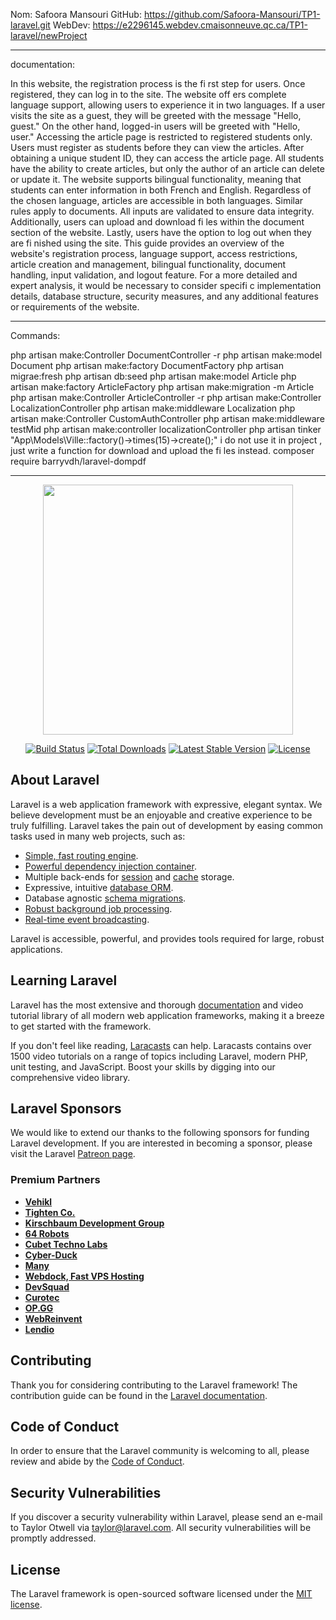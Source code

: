 
Nom: Safoora Mansouri
GitHub: https://github.com/Safoora-Mansouri/TP1-laravel.git
WebDev: https://e2296145.webdev.cmaisonneuve.qc.ca/TP1-laravel/newProject

-------------------------------------------------------------------------------------------------------------------
documentation:

In this website, the registration process is the fi rst step for users. Once registered, they can log in to the site. The website off ers complete language support, allowing users to experience it in two languages. If a user visits the site as a guest, they will be greeted with the message "Hello, guest." On the other hand, logged-in users will be greeted with "Hello, user."
Accessing the article page is restricted to registered students only.
Users must register as students before they can view the articles. After obtaining a unique student ID, they can access the article page. All students have the ability to create articles, but only the author of an article can delete or update it. The website supports bilingual functionality, meaning that students can enter information in both French and English. Regardless of the chosen language, articles are accessible in both languages.
Similar rules apply to documents. All inputs are validated to ensure data integrity. Additionally, users can upload and download fi les within the document section of the website. Lastly, users have the option to log out when they are fi nished using the site.
This guide provides an overview of the website's registration process, language support, access restrictions, article creation and management, bilingual functionality,
document handling, input validation, and logout feature. For a more detailed and expert analysis, it would be necessary to consider specifi c implementation details, database structure, security measures, and any additional features or requirements of the website.

--------------------------------------------------------------------------------------------------------------------
Commands:

php artisan make:Controller DocumentController -r
php artisan make:model Document
php artisan make:factory DocumentFactory
php artisan migrae:fresh
php artisan db:seed
php artisan make:model Article
php artisan make:factory ArticleFactory
php artisan make:migration -m Article
php artisan make:Controller ArticleController -r
php artisan make:Controller LocalizationController
php artisan make:middleware Localization
php artisan make:Controller CustomAuthController
php artisan make:middleware testMid
php artisan make:controller localizationController
php artisan tinker "App\Models\Ville::factory()->times(15)->create();"
i do not use it in project , just write a function for download and upload the fi les instead.
composer require barryvdh/laravel-dompdf


----------------------------------------------------------------------------------------------------------------------

<p align="center"><a href="https://laravel.com" target="_blank"><img src="https://raw.githubusercontent.com/laravel/art/master/logo-lockup/5%20SVG/2%20CMYK/1%20Full%20Color/laravel-logolockup-cmyk-red.svg" width="400"></a></p>

<p align="center">
<a href="https://travis-ci.org/laravel/framework"><img src="https://travis-ci.org/laravel/framework.svg" alt="Build Status"></a>
<a href="https://packagist.org/packages/laravel/framework"><img src="https://img.shields.io/packagist/dt/laravel/framework" alt="Total Downloads"></a>
<a href="https://packagist.org/packages/laravel/framework"><img src="https://img.shields.io/packagist/v/laravel/framework" alt="Latest Stable Version"></a>
<a href="https://packagist.org/packages/laravel/framework"><img src="https://img.shields.io/packagist/l/laravel/framework" alt="License"></a>
</p>

## About Laravel

Laravel is a web application framework with expressive, elegant syntax. We believe development must be an enjoyable and creative experience to be truly fulfilling. Laravel takes the pain out of development by easing common tasks used in many web projects, such as:

- [Simple, fast routing engine](https://laravel.com/docs/routing).
- [Powerful dependency injection container](https://laravel.com/docs/container).
- Multiple back-ends for [session](https://laravel.com/docs/session) and [cache](https://laravel.com/docs/cache) storage.
- Expressive, intuitive [database ORM](https://laravel.com/docs/eloquent).
- Database agnostic [schema migrations](https://laravel.com/docs/migrations).
- [Robust background job processing](https://laravel.com/docs/queues).
- [Real-time event broadcasting](https://laravel.com/docs/broadcasting).

Laravel is accessible, powerful, and provides tools required for large, robust applications.

## Learning Laravel

Laravel has the most extensive and thorough [documentation](https://laravel.com/docs) and video tutorial library of all modern web application frameworks, making it a breeze to get started with the framework.

If you don't feel like reading, [Laracasts](https://laracasts.com) can help. Laracasts contains over 1500 video tutorials on a range of topics including Laravel, modern PHP, unit testing, and JavaScript. Boost your skills by digging into our comprehensive video library.

## Laravel Sponsors

We would like to extend our thanks to the following sponsors for funding Laravel development. If you are interested in becoming a sponsor, please visit the Laravel [Patreon page](https://patreon.com/taylorotwell).

### Premium Partners

- **[Vehikl](https://vehikl.com/)**
- **[Tighten Co.](https://tighten.co)**
- **[Kirschbaum Development Group](https://kirschbaumdevelopment.com)**
- **[64 Robots](https://64robots.com)**
- **[Cubet Techno Labs](https://cubettech.com)**
- **[Cyber-Duck](https://cyber-duck.co.uk)**
- **[Many](https://www.many.co.uk)**
- **[Webdock, Fast VPS Hosting](https://www.webdock.io/en)**
- **[DevSquad](https://devsquad.com)**
- **[Curotec](https://www.curotec.com/services/technologies/laravel/)**
- **[OP.GG](https://op.gg)**
- **[WebReinvent](https://webreinvent.com/?utm_source=laravel&utm_medium=github&utm_campaign=patreon-sponsors)**
- **[Lendio](https://lendio.com)**

## Contributing

Thank you for considering contributing to the Laravel framework! The contribution guide can be found in the [Laravel documentation](https://laravel.com/docs/contributions).

## Code of Conduct

In order to ensure that the Laravel community is welcoming to all, please review and abide by the [Code of Conduct](https://laravel.com/docs/contributions#code-of-conduct).

## Security Vulnerabilities

If you discover a security vulnerability within Laravel, please send an e-mail to Taylor Otwell via [taylor@laravel.com](mailto:taylor@laravel.com). All security vulnerabilities will be promptly addressed.

## License

The Laravel framework is open-sourced software licensed under the [MIT license](https://opensource.org/licenses/MIT).
